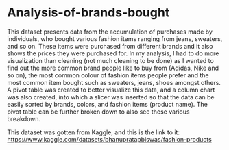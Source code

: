 # Analysis-of-brands-bought

This dataset presents data from the accumulation of purchases made by individuals, who bought various fashion items ranging from jeans, sweaters, and so on. These items were purchased from different brands and it also shows the prices they were purchased for. In my analysis, I had to do more visualization than cleaning (not much cleaning to be done) as I wanted to find out the more common brand people like to buy from (Adidas, Nike and so on), the most common colour of fashion items people prefer and the most common item bought such as sweaters, jeans, shoes amongst others. 
A pivot table was created to better visualize this data, and a column chart was also created, into which a slicer was inserted so that the data can be easily sorted by brands, colors, and fashion items (product name).
The pivot table can be further broken down to also see these various breakdown.

This dataset was gotten from Kaggle, and this is the link to it: https://www.kaggle.com/datasets/bhanupratapbiswas/fashion-products
